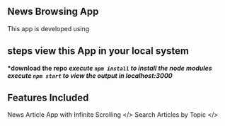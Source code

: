 ## News Browsing App

This app is developed using

## steps view this App in your local system

**\*download the repo**
**_execute `npm install` to install the node modules_**
**_execute `npm start` to view the output in localhost:3000_**

## Features Included

News Article App with Infinite Scrolling </>
Search Articles by Topic </>
